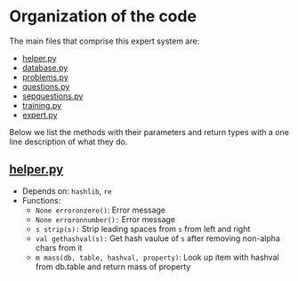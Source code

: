 # Organization of the code

The main files that comprise this expert system are:

* [helper.py](helper.py)
* [database.py](database.py)
* [problems.py](problems.py)
* [questions.py](questions.py)
* [sepquestions.py](sepquestions.py)
* [training.py](training.py)
* [expert.py](expert.py)

Below we list the methods with their parameters and return types with a one line description of what they do.

## [helper.py](helper.py)

* Depends on: `hashlib`, `re`
* Functions:
    - `None erroronzero()`: Error message
    - `None erroronnumber():` Error message
    - `s strip(s):` Strip leading spaces from `s` from left and right
    - `val gethashval(s):` Get hash vaulue of `s` after removing non-alpha chars from it
    - `m mass(db, table, hashval, property)`: Look up item with hashval from db.table and return mass of property
    

